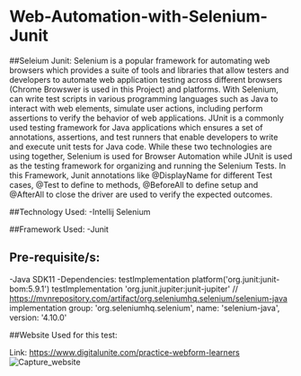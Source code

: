 # Web-Automation-with-Selenium-Junit

##Seleium Junit:
Selenium is a popular framework for automating web browsers which provides a suite of tools and libraries that allow testers and developers to automate web application testing across different browsers (Chrome Browswer is used in this Project) and platforms. With Selenium, can write test scripts in various programming languages such as Java to interact with web elements, simulate user actions, including perform assertions to verify the behavior of web applications.
JUnit is a commonly used testing framework for Java applications which ensures a set of annotations, assertions, and test runners that enable developers to write and execute unit tests for Java code.
While these two technologies are using together, Selenium is used for Browser Automation while JUnit is used as the testing framework for organizing and running the Selenium Tests. In this Framework, Junit annotations like @DisplayName for different Test cases, @Test to define to methods, @BeforeAll to define setup and @AfterAll to close the driver are used to verify the expected outcomes.

##Technology Used:
-Intellij
Selenium

##Framework Used:
-Junit

## Pre-requisite/s:
-Java SDK11
-Dependencies:
testImplementation platform('org.junit:junit-bom:5.9.1')
testImplementation 'org.junit.jupiter:junit-jupiter'
// https://mvnrepository.com/artifact/org.seleniumhq.selenium/selenium-java
implementation group: 'org.seleniumhq.selenium', name: 'selenium-java', version: '4.10.0'

##Website Used for this test:

Link: https://www.digitalunite.com/practice-webform-learners
![Capture_website](https://github.com/Sajjad7Rahman/Web-Automation-with-Selenium-Junit/assets/134221688/66294cf1-4d11-41a3-9b84-e7e67c9c0c52)
